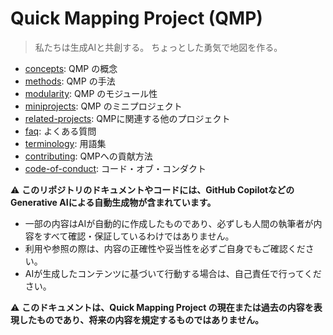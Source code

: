 # Quick Mapping Project (QMP)

> 私たちは生成AIと共創する。
> ちょっとした勇気で地図を作る。

- [concepts](concepts.md): QMP の概念
- [methods](methods.md): QMP の手法
- [modularity](modularity.md): QMP のモジュール性
- [miniprojects](miniprojects.md): QMP のミニプロジェクト
- [related-projects](related-projects.md): QMPに関連する他のプロジェクト
- [faq](faq.md): よくある質問
- [terminology](terminology.md): 用語集
- [contributing](contributing.md): QMPへの貢献方法
- [code-of-conduct](code-of-conduct.md): コード・オブ・コンダクト

⚠️ **このリポジトリのドキュメントやコードには、GitHub CopilotなどのGenerative AIによる自動生成物が含まれています。**
- 一部の内容はAIが自動的に作成したものであり、必ずしも人間の執筆者が内容をすべて確認・保証しているわけではありません。
- 利用や参照の際は、内容の正確性や妥当性を必ずご自身でもご確認ください。
- AIが生成したコンテンツに基づいて行動する場合は、自己責任で行ってください。

⚠️ **このドキュメントは、Quick Mapping Project の現在または過去の内容を表現したものであり、将来の内容を規定するものではありません。**
